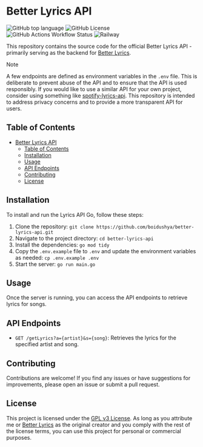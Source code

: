 # Better Lyrics API

![GitHub top language](https://img.shields.io/github/languages/top/boidushya/better-lyrics-api)
![GitHub License](https://img.shields.io/github/license/boidushya/better-lyrics-api)
![GitHub Actions Workflow Status](https://img.shields.io/github/actions/workflow/status/boidushya/better-lyrics-api/go.yml)
![Railway](https://img.shields.io/badge/deployement-railway-javascript?logo=railway&logoColor=fff&color=851AE6)

This repository contains the source code for the official Better Lyrics API - primarily serving as the backend for [Better Lyrics](https://better-lyrics.boidu.dev).

> [!NOTE]
> A few endpoints are defined as environment variables in the `.env` file. This is deliberate to prevent abuse of the API and to ensure that the API is used responsibly. If you would like to use a similar API for your own project, consider using something like [spotify-lyrics-api](https://github.com/akashrchandran/spotify-lyrics-api). This repository is intended to address privacy concerns and to provide a more transparent API for users.

## Table of Contents

- [Better Lyrics API](#better-lyrics-api)
  - [Table of Contents](#table-of-contents)
  - [Installation](#installation)
  - [Usage](#usage)
  - [API Endpoints](#api-endpoints)
  - [Contributing](#contributing)
  - [License](#license)

## Installation

To install and run the Lyrics API Go, follow these steps:

1. Clone the repository: `git clone https://github.com/boidushya/better-lyrics-api.git`
2. Navigate to the project directory: `cd better-lyrics-api`
3. Install the dependencies: `go mod tidy`
4. Copy the `.env.example` file to `.env` and update the environment variables as needed: `cp .env.example .env`
5. Start the server: `go run main.go`

## Usage

Once the server is running, you can access the API endpoints to retrieve lyrics for songs.

## API Endpoints

- `GET /getLyrics?a={artist}&s={song}`: Retrieves the lyrics for the specified artist and song.

## Contributing

Contributions are welcome! If you find any issues or have suggestions for improvements, please open an issue or submit a pull request.

## License

This project is licensed under the [GPL v3 License](LICENSE). As long as you attribute me or [Better Lyrics](https://better-lyrics.boidu.dev) as the original creator and you comply with the rest of the license terms, you can use this project for personal or commercial purposes.
